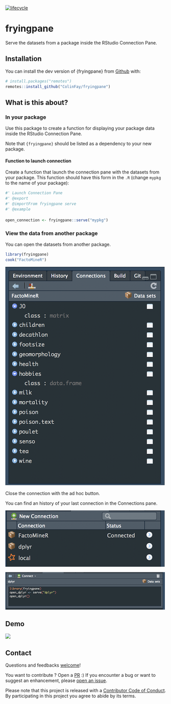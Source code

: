 
<!-- README.md is generated from README.Rmd. Please edit that file -->

[![lifecycle](https://img.shields.io/badge/lifecycle-experimental-orange.svg)](https://www.tidyverse.org/lifecycle/#experimental)

# fryingpane

Serve the datasets from a package inside the RStudio Connection Pane.

## Installation

You can install the dev version of {fryingpane} from
[Github](https://github.com/ColinFay/fryingpane) with:

``` r
# install.packages("remotes")
remotes::install_github("ColinFay/fryingpane")
```

## What is this about?

### In your package

Use this package to create a function for displaying your package data
inside the RStudio Connection Pane.

Note that `{fryingpane}` should be listed as a dependency to your new
package.

#### Function to launch connection

Create a function that launch the connection pane with the datasets from
your package. This function should have this form in the `.R` (change
`mypkg` to the name of your package):

``` r
#' Launch Connection Pane
#' @export
#' @importFrom fryingpane serve
#' @example 

open_connection <- fryingpane::serve("mypkg")
```

### View the data from another package

You can open the datasets from another package.

``` r
library(fryingpane)
cook("FactoMineR")
```

![](readme_fig/pane.png)

Close the connection with the ad hoc button.

You can find an history of your last connection in the Connections pane.

![](readme_fig/hist.png)

![](readme_fig/hist2.png)

## Demo

![](readme_fig/fryingpane.gif)

## Contact

Questions and feedbacks [welcome](mailto:contact@colinfay.me)\!

You want to contribute ? Open a
[PR](https://github.com/ColinFay/fryingpane/pulls) :) If you encounter a
bug or want to suggest an enhancement, please [open an
issue](https://github.com/ColinFay/fryingpane/issues).

Please note that this project is released with a [Contributor Code of
Conduct](CONDUCT.md). By participating in this project you agree to
abide by its terms.
